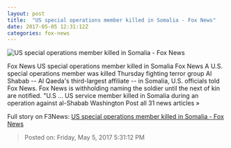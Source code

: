 ```yaml
---
layout: post
title:  "US special operations member killed in Somalia - Fox News"
date: 2017-05-05 12:31:12Z
categories: fox-news
---
```


![US special operations member killed in Somalia - Fox News](http://a57.foxnews.com/media2.foxnews.com/BrightCove/694940094001/2016/03/08/876/493/694940094001_4791376488001_53406010-467a-47d7-97a2-0633d8d0bc39.jpg?ve=1&tl=1)

Fox News US special operations member killed in Somalia Fox News A U.S. special operations member was killed Thursday fighting terror group Al Shabab -- Al Qaeda's third-largest affiliate -- in Somalia, U.S. officials told Fox News. Fox News is withholding naming the soldier until the next of kin are notified. "U.S ... US service member killed in Somalia during an operation against al-Shabab Washington Post all 31 news articles »


Full story on F3News: [US special operations member killed in Somalia - Fox News](http://www.f3nws.com/n/rh4S3B)

> Posted on: Friday, May 5, 2017 5:31:12 PM
